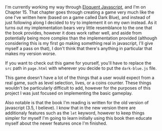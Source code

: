I'm currently working my way through [Eloquent Javascript](http://eloquentjavascript.net/), and I'm on Chapter 15. That chapter goes through creating a game very much like the one I've written here (based on a game called Dark Blue), and instead of just following along I decided to try to implement it on my own instead. As it turns out my implementation bears very little resemblance to the one that the book provides, however it does work rather well, and aside from potentially being more complex than the implementation provided (although considering this is my first go making something real in javascript, I'll give myself a pass on that), I don't think that there's anything in particular that makes my version worse.

If you want to check out this game for yourself, you'll have to replace the `src` path in `page.html` with wherever you decide to put the `dark-blue.js` file. 

This game doesn't have a lot of the things that a user would expect from a real game, such as level selection, lives, or a coins counter. These things wouldn't be particularly difficult to add, however for the purposes of this project I was just focused on implementing the basic gameplay.

Also notable is that the book I'm reading is written for the old version of javascript (3.5, I believe). I know that in the new version there are additionaly features such as the `let` keyword, however to keep things simpler for myself I'm going to learn initially using this book then educate myself about the newer features once I'm finished.